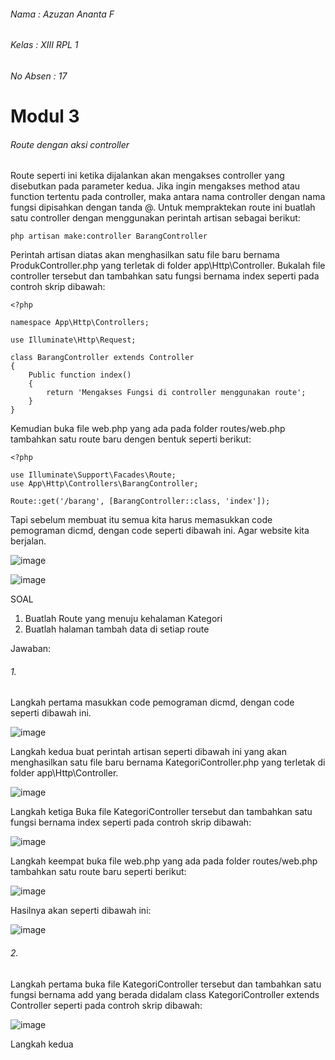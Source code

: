 ###### Nama : Azuzan Ananta F
###### Kelas : XIII RPL 1
###### No Absen : 17 

# Modul 3

###### Route dengan aksi controller
Route seperti ini ketika dijalankan akan mengakses controller yang disebutkan pada 
parameter kedua. Jika ingin mengakses method atau function tertentu pada controller, maka 
antara nama controller dengan nama fungsi dipisahkan dengan tanda @. Untuk 
mempraktekan route ini buatlah satu controller dengan menggunakan perintah artisan sebagai 
berikut:
```
php artisan make:controller BarangController
```

Perintah artisan diatas 
akan menghasilkan satu file baru bernama ProdukController.php yang terletak di folder 
app\Http\Controller. Bukalah file controller tersebut dan tambahkan satu fungsi bernama 
index seperti pada controh skrip dibawah:
```
<?php

namespace App\Http\Controllers;

use Illuminate\Http\Request;

class BarangController extends Controller
{
    Public function index()
    {
        return 'Mengakses Fungsi di controller menggunakan route';
    }
}
```

Kemudian buka file web.php yang ada pada folder routes/web.php tambahkan satu route baru 
dengen bentuk seperti berikut:
```
<?php

use Illuminate\Support\Facades\Route;
use App\Http\Controllers\BarangController;

Route::get('/barang', [BarangController::class, 'index']);
```

Tapi sebelum membuat itu semua kita harus memasukkan code pemograman dicmd, dengan code seperti dibawah ini. Agar website kita berjalan.

![image](https://user-images.githubusercontent.com/109930500/182089881-6126a9b1-a89f-498c-a577-14ce26ea008c.png)

![image](https://user-images.githubusercontent.com/109930500/182091014-e9e347ad-d65c-4650-97b8-8c1c4db62093.png)

SOAL
1. Buatlah Route yang menuju kehalaman Kategori
2. Buatlah halaman tambah data di setiap route

Jawaban:

###### 1. 
Langkah pertama masukkan code pemograman dicmd, dengan code seperti dibawah ini.

![image](https://user-images.githubusercontent.com/109930500/182089881-6126a9b1-a89f-498c-a577-14ce26ea008c.png)

Langkah kedua buat perintah artisan seperti dibawah ini yang akan menghasilkan satu file baru bernama KategoriController.php 
yang terletak di folder app\Http\Controller. 

![image](https://user-images.githubusercontent.com/109930500/182093502-da870689-ffe6-4576-b581-3399066d90a8.png)

Langkah ketiga Buka file KategoriController tersebut dan tambahkan satu fungsi bernama 
index seperti pada controh skrip dibawah:

![image](https://user-images.githubusercontent.com/109930500/182094141-e57fa2cb-e836-4466-b313-76ad146cd633.png)

Langkah keempat buka file web.php yang ada pada folder routes/web.php tambahkan satu route baru 
seperti berikut:

![image](https://user-images.githubusercontent.com/109930500/182095505-7f864246-c9b0-4fb0-84c7-c8aa28002dc7.png)

Hasilnya akan seperti dibawah ini:

![image](https://user-images.githubusercontent.com/109930500/182096176-f0c78a34-3864-4f35-afcd-3ad14ade5eaf.png)

###### 2. 
Langkah pertama buka file KategoriController tersebut dan tambahkan satu fungsi bernama add yang
berada didalam class KategoriController extends Controller seperti pada controh skrip dibawah:

![image](https://user-images.githubusercontent.com/109930500/182098208-ba6f4ae4-b8e6-44b1-bb73-a464f93d6b6c.png)

Langkah kedua

